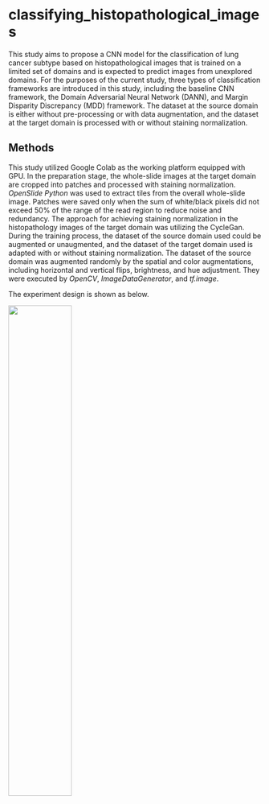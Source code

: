 # classifying_histopathological_images
This study aims to propose a CNN model for the classification of lung cancer subtype based on histopathological images that is trained on a limited set of domains and is expected to predict images from unexplored domains. For the purposes of the current study, three types of classification frameworks are introduced in this study, including the baseline CNN framework, the Domain Adversarial Neural Network (DANN), and Margin Disparity Discrepancy (MDD) framework. The dataset at the source domain is either without pre-processing or with data augmentation, and the dataset at the target domain is processed with or without staining normalization.

## Methods
This study utilized Google Colab as the working platform equipped with GPU. In the preparation stage, the whole-slide images at the target domain are cropped into patches and processed with staining normalization. *OpenSlide Python* was used to extract tiles from the overall whole-slide image. Patches were saved only when the sum of white/black pixels did not exceed 50% of the range of the read region to reduce noise and redundancy. The approach for achieving staining normalization in the histopathology images of the target domain was utilizing the CycleGan. During the training process, the dataset of the source domain used could be augmented or unaugmented, and the dataset of the target domain used is adapted with or without staining normalization. The dataset of the source domain was augmented randomly by the spatial and color augmentations, including horizontal and vertical flips, brightness, and hue adjustment. They were executed by *OpenCV*, *ImageDataGenerator*, and *tf.image*.

The experiment design is shown as below.

<img src="https://user-images.githubusercontent.com/80690817/172627806-24c6a407-b2b0-40ad-bd61-7264c4ff10ef.png" width="50%" height="50%">


